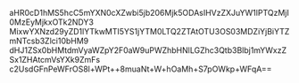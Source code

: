 aHR0cD1hMS5hcC5mYXN0cXZwbi5jb206Mjk5ODAsIHVzZXJuYW1lPTQzMjI0MzEyMjkxOTk2NDY3
MixwYXNzd29yZD1lYTkwMTI5YS1jYTM0LTQ2ZTAtOTU3OS03MDZiYjBiYTZmNTcsb3Zlci10bHM9
dHJ1ZSx0bHMtdmVyaWZpY2F0aW9uPWZhbHNlLGZhc3Qtb3Blbj1mYWxzZSx1ZHAtcmVsYXk9ZmFs
c2UsdGFnPeWFrOS8l+WPt++8muaNt+W+hOaMh+S7pOWkp+WFqA==

